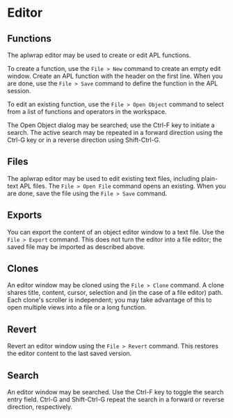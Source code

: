 Editor
======

Functions
---------

The aplwrap editor may be used to create or edit APL functions.

To create a function, use the `File > New` command to create an empty
edit window. Create an APL function with the header on the first line.
When you are done, use the `File > Save` command to define the
function in the APL session.

To edit an existing function, use the `File > Open Object` command to
select from a list of functions and operators in the workspace.

The Open Object dialog may be searched; use the Ctrl-F key to initiate
a search. The active search may be repeated in a forward direction
using the Ctrl-G key or in a reverse direction using Shift-Ctrl-G.

Files
-----

The aplwrap editor may be used to edit existing text files, including
plain-text APL files. The `File > Open File` command opens an
existing. When you are done, save the file using the `File > Save`
command.

Exports
-------

You can export the content of an object editor window to a text file.
Use the `File > Export` command. This does not turn the editor into a
file editor; the saved file may be imported as described above.

Clones
------

An editor window may be cloned using the `File > Clone` command. A
clone shares title, content, cursor, selection and (in the case of a
file editor) path. Each clone's scroller is independent; you may take
advantage of this to open multiple views into a file or a long
function.

Revert
------

Revert an editor window using the `File > Revert` command. This
restores the editor content to the last saved version.

Search
------

An editor window may be searched. Use the Ctrl-F key to toggle the
search entry field. Ctrl-G and Shift-Ctrl-G repeat the search in a
forward or reverse direction, respectively.
